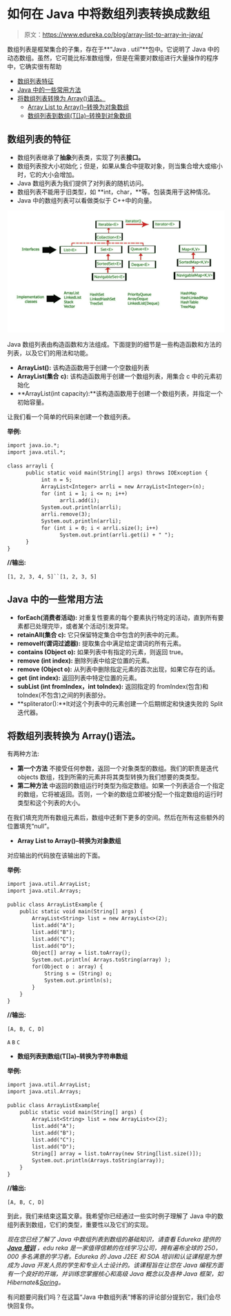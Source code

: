 # 如何在 Java 中将数组列表转换成数组

> 原文：<https://www.edureka.co/blog/array-list-to-array-in-java/>

数组列表是框架集合的子集，存在于**“Java . util”**包中。它说明了 Java 中的动态数组。虽然，它可能比标准数组慢，但是在需要对数组进行大量操作的程序中，它确实很有帮助

*   [数组列表特征](#features)
*   [Java 中的一些常用方法](#common)
*   [将数组列表转换为 Array()语法。](#syntax)
    *   [Array List to Array()–转换为对象数组](#example1)
    *   [数组列表到数组(T[]a)–转换到对象数组](#example2)

## **数组列表的特征**

*   数组列表继承了**抽象**列表类，实现了列表**接口。**
*   数组列表按大小初始化；但是，如果从集合中提取对象，则当集合增大或缩小时，它的大小会增加。
*   Java 数组列表为我们提供了对列表的随机访问。
*   数组列表不能用于旧类型，如 **int，char，**等。包装类用于这种情况。
*   Java 中的数组列表可以看做类似于 C++中的向量。

![Array list to array in java picture 1](img/c56597c72d53c2cf8b00edf3f11c5bcc.png)

Java 数组列表由构造函数和方法组成。下面提到的细节是一些构造函数和方法的列表，以及它们的用法和功能。

*   **ArrayList():** 该构造函数用于创建一个空数组列表
*   **ArrayList(集合** **c):** 该构造函数用于创建一个数组列表，用集合 c 中的元素初始化
*   **ArrayList(int capacity):**该构造函数用于创建一个数组列表，并指定一个初始容量。

让我们看一个简单的代码来创建一个数组列表。

**举例:**

```
import java.io.*;
import java.util.*;

class arrayli {
      public static void main(String[] args) throws IOException {
           int n = 5;
           ArrayList<Integer> arrli = new ArrayList<Integer>(n);
           for (int i = 1; i <= n; i++)
                 arrli.add(i);
           System.out.println(arrli);
           arrli.remove(3);
           System.out.println(arrli);
           for (int i = 0; i < arrli.size(); i++)
                 System.out.print(arrli.get(i) + " ");
      }
}

```

**//输出:**

`[1, 2, 3, 4, 5]``[1, 2, 3, 5]`

## **Java 中的一些常用方法**

*   **forEach(消费者活动):** 对重复性要素的每个要素执行特定的活动，直到所有要素都已处理完毕，或者某个活动引发异常。
*   **retainAll(集合 c):** 它只保留特定集合中包含的列表中的元素。
*   **removeIf(谓词过滤器):** 提取集合中满足给定谓词的所有元素。
*   **contains (Object o):** 如果列表中有指定的元素，则返回 true。
*   **remove (int index):** 删除列表中给定位置的元素。
*   **remove (Object o):** 从列表中删除指定元素的首次出现，如果它存在的话。
*   **get (int index):** 返回列表中特定位置的元素。
*   **subList (int fromIndex，int toIndex):** 返回指定的 fromIndex(包含)和 toIndex(不包含)之间的列表部分。
*   **spliterator():**It对这个列表中的元素创建一个后期绑定和快速失败的 Split 迭代器。

## **将数组列表转换为 Array()语法。**

有两种方法:

*   **第一个方法** 不接受任何参数，返回一个对象类型的数组。我们的职责是迭代 objects 数组，找到所需的元素并将其类型转换为我们想要的类类型。
*   **第二种方法** 中返回的数组运行时类型为指定数组。如果一个列表适合一个指定的数组，它将被返回。否则，一个新的数组立即被分配一个指定数组的运行时类型和这个列表的大小。

在我们填充完所有数组元素后，数组中还剩下更多的空间。然后在所有这些额外的位置填充“null”。

*   **Array List to Array()–转换为对象数组**

对应输出的代码放在该输出的下面。

**举例:**

```
import java.util.ArrayList;
import java.util.Arrays;

public class ArrayListExample {
    public static void main(String[] args) {
        ArrayList<String> list = new ArrayList<>(2);
        list.add("A");
        list.add("B");
        list.add("C");
        list.add("D");
        Object[] array = list.toArray();
        System.out.println( Arrays.toString(array) );
        for(Object o : array) {
            String s = (String) o;
            System.out.println(s);
        }
    }
}

```

**//输出:**

`[A, B, C, D]`

`A` `B` `C`

*   **数组列表到数组(T[]a)–转换为字符串数组**

**举例:**

```
import java.util.ArrayList;
import java.util.Arrays;

public class ArrayListExample{
    public static void main(String[] args) {
        ArrayList<String> list = new ArrayList<>(2);
        list.add("A");
        list.add("B");
        list.add("C");
        list.add("D");
        String[] array = list.toArray(new String[list.size()]);
        System.out.println(Arrays.toString(array));
    }
}

```

**//输出:**

`[A, B, C, D]`

到此，我们来结束这篇文章。我希望你已经通过一些实时例子理解了 Java 中的数组列表到数组，它们的类型，重要性以及它们的实现。

*现在您已经了解了 Java 中数组列表到数组的基础知识，请查看 Edureka 提供的  [**Java 培训**](https://www.edureka.co/java-j2ee-soa-training)* *，edu reka 是一家值得信赖的在线学习公司，拥有遍布全球的 250，000 多名满意的学习者。Edureka 的 Java J2EE 和 SOA 培训和认证课程是为想成为 Java 开发人员的学生和专业人士设计的。该课程旨在让您在 Java 编程方面有一个良好的开端，并训练您掌握核心和高级 Java 概念以及各种 Java 框架，如 Hibernate&[Spring](https://spring.io/projects/spring-framework)。*

有问题要问我们吗？在这篇“Java 中数组列表”博客的评论部分提到它，我们会尽快回复你。